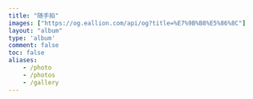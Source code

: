 ```yaml
---
title: "随手拍"
images: ["https://og.eallion.com/api/og?title=%E7%9B%B8%E5%86%8C"]
layout: "album"
type: 'album'
comment: false
toc: false
aliases:
    - /photo
    - /photos
    - /gallery
---
```

